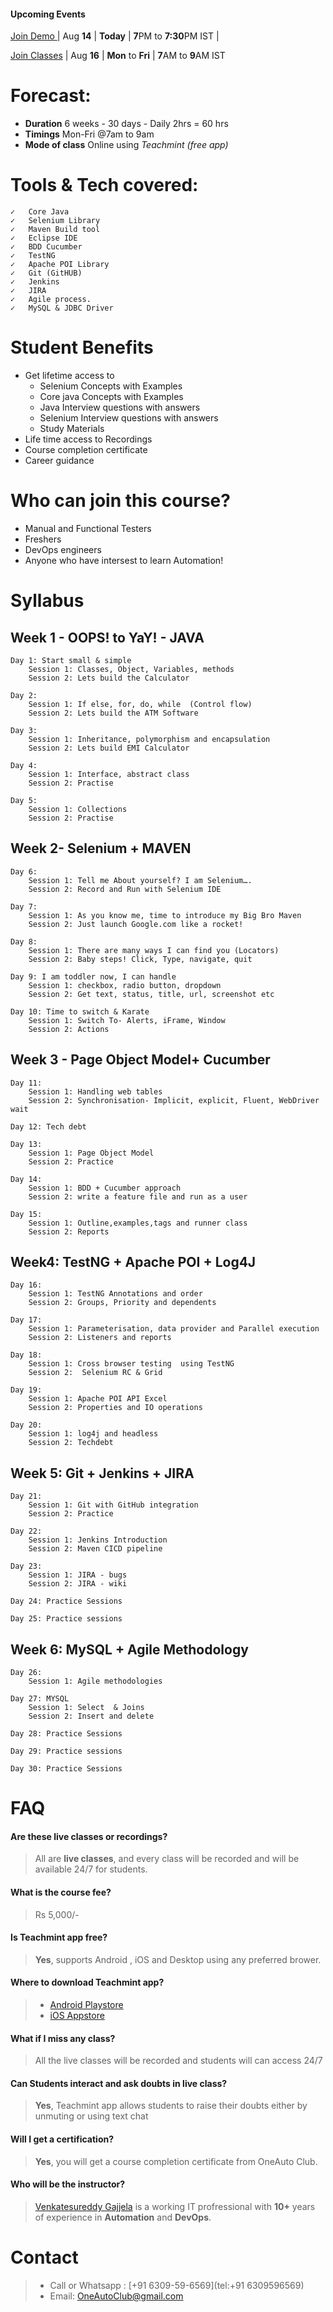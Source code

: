 #### **Upcoming Events**

[Join Demo    ](https://www.teachmint.com/enroll/954136472/607191325da510ab4d7ebe88) | Aug **14** | **Today** | **7**PM to    **7:30**PM IST |

[Join Classes](https://www.teachmint.com/enroll/220278755/607191325da510ab4d7ebe88) | Aug **16** | **Mon** to     **Fri** | **7**AM to **9**AM IST 

# Forecast: 
- **Duration** 6 weeks - 30 days - Daily 2hrs = 60 hrs
- **Timings** Mon-Fri @7am to 9am
- **Mode of class** Online using *Teachmint (free app)*

# Tools & Tech covered: 
	✓	Core Java
	✓	Selenium Library
	✓	Maven Build tool
	✓	Eclipse IDE
	✓	BDD Cucumber
	✓	TestNG
	✓	Apache POI Library
	✓	Git (GitHUB)
	✓	Jenkins
	✓	JIRA 
	✓	Agile process.
	✓	MySQL & JDBC Driver



# Student Benefits
- Get lifetime access to 
	* Selenium Concepts with Examples
	* Core java Concepts with Examples
	* Java Interview questions with answers
	* Selenium Interview questions with answers
	* Study Materials
- Life time access to Recordings
- Course completion certificate
- Career guidance 

# Who can join this course?
- Manual and Functional Testers
- Freshers
- DevOps engineers
- Anyone who have intersest to learn Automation!


# Syllabus
## Week 1 - OOPS! to YaY! - JAVA

	Day 1: Start small & simple
		Session 1: Classes, Object, Variables, methods
		Session 2: Lets build the Calculator

	Day 2: 
		Session 1: If else, for, do, while  (Control flow)
		Session 2: Lets build the ATM Software

	Day 3: 
		Session 1: Inheritance, polymorphism and encapsulation
		Session 2: Lets build EMI Calculator

	Day 4: 
		Session 1: Interface, abstract class
		Session 2: Practise

	Day 5: 
		Session 1: Collections
		Session 2: Practise

## Week 2- Selenium + MAVEN

	Day 6: 
		Session 1: Tell me About yourself? I am Selenium….
		Session 2: Record and Run with Selenium IDE

	Day 7: 
		Session 1: As you know me, time to introduce my Big Bro Maven
		Session 2: Just launch Google.com like a rocket!

	Day 8: 
		Session 1: There are many ways I can find you (Locators)
		Session 2: Baby steps! Click, Type, navigate, quit

	Day 9: I am toddler now, I can handle 
		Session 1: checkbox, radio button, dropdown
		Session 2: Get text, status, title, url, screenshot etc

	Day 10: Time to switch & Karate
		Session 1: Switch To- Alerts, iFrame, Window
		Session 2: Actions

## Week 3 - Page Object Model+ Cucumber

	Day 11: 
		Session 1: Handling web tables
		Session 2: Synchronisation- Implicit, explicit, Fluent, WebDriver wait

	Day 12: Tech debt

	Day 13: 
		Session 1: Page Object Model
		Session 2: Practice

	Day 14:
		Session 1: BDD + Cucumber approach
		Session 2: write a feature file and run as a user

	Day 15:
		Session 1: Outline,examples,tags and runner class
		Session 2: Reports 

## Week4: TestNG + Apache POI + Log4J

	Day 16: 
		Session 1: TestNG Annotations and order
		Session 2: Groups, Priority and dependents

	Day 17: 
		Session 1: Parameterisation, data provider and Parallel execution
		Session 2: Listeners and reports

	Day 18:
		Session 1: Cross browser testing  using TestNG
		Session 2:  Selenium RC & Grid

	Day 19:
		Session 1: Apache POI API Excel
		Session 2: Properties and IO operations

	Day 20: 
		Session 1: log4j and headless 
		Session 2: Techdebt

## Week 5: Git + Jenkins + JIRA

	Day 21:
		Session 1: Git with GitHub integration
		Session 2: Practice

	Day 22: 
		Session 1: Jenkins Introduction
		Session 2: Maven CICD pipeline

	Day 23:
		Session 1: JIRA - bugs
		Session 2: JIRA - wiki

	Day 24: Practice Sessions
		
	Day 25: Practice sessions

## Week 6: MySQL + Agile Methodology

	Day 26:
		Session 1: Agile methodologies

	Day 27: MYSQL
		Session 1: Select  & Joins
		Session 2: Insert and delete
	
	Day 28: Practice Sessions
		
	Day 29: Practice sessions
	
	Day 30: Practice Sessions
		
	
# FAQ

#### Are these live classes or recordings? ####
> All are **live classes**, and every class will be recorded and will be available 24/7 for students.

#### What is the course fee? ####
> Rs 5,000/-

#### Is Teachmint app free? ####
> **Yes**, supports Android , iOS and Desktop using any preferred brower.

#### Where to download Teachmint app? ####
> * [Android Playstore](https://play.google.com/store/apps/details?id=com.teachmint.teachmint&hl=en_IN&gl=US)
> * [iOS Appstore](https://apps.apple.com/in/app/teachmint-live-teaching-app/id1544210597)

#### What if I miss any class? ####
> All the live classes will be recorded and students will can access 24/7

#### Can Students interact and ask doubts in live class? ####
> **Yes**, Teachmint app allows students to raise their doubts either by unmuting or using text chat

#### Will I get a certification? ####
> **Yes**, you will get a course completion certificate from OneAuto Club.

#### Who will be the instructor? ####

> [Venkatesureddy Gajjela](https://linkedin.com/in/venkatesureddygajjela) is a working IT profressional with **10+** years of experience in **Automation** and **DevOps**.

# Contact
> * Call or Whatsapp : [+91 6309-59-6569](tel:+91 6309596569)
> * Email: <OneAutoClub@gmail.com>
